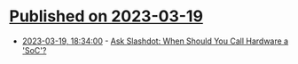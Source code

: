# [Published on 2023-03-19](index.md)

* [2023-03-19, 18:34:00](https://hardware.slashdot.org/story/23/03/19/1810227/ask-slashdot-when-should-you-call-hardware-a-soc?utm_source=rss1.0mainlinkanon&utm_medium=feed) - [Ask Slashdot:  When Should You Call Hardware a 'SoC'?](https://hardware.slashdot.org/story/23/03/19/1810227/ask-slashdot-when-should-you-call-hardware-a-soc?utm_source=rss1.0mainlinkanon&utm_medium=feed)
